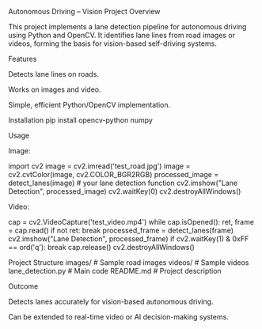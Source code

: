 Autonomous Driving – Vision Project
Overview

This project implements a lane detection pipeline for autonomous driving using Python and OpenCV. It identifies lane lines from road images or videos, forming the basis for vision-based self-driving systems.

Features

Detects lane lines on roads.

Works on images and video.

Simple, efficient Python/OpenCV implementation.

Installation
pip install opencv-python numpy

Usage

Image:

import cv2
image = cv2.imread('test_road.jpg')
image = cv2.cvtColor(image, cv2.COLOR_BGR2RGB)
processed_image = detect_lanes(image)  # your lane detection function
cv2.imshow("Lane Detection", processed_image)
cv2.waitKey(0)
cv2.destroyAllWindows()


Video:

cap = cv2.VideoCapture('test_video.mp4')
while cap.isOpened():
    ret, frame = cap.read()
    if not ret: break
    processed_frame = detect_lanes(frame)
    cv2.imshow("Lane Detection", processed_frame)
    if cv2.waitKey(1) & 0xFF == ord('q'): break
cap.release()
cv2.destroyAllWindows()

Project Structure
images/          # Sample road images
videos/          # Sample videos
lane_detection.py # Main code
README.md        # Project description

Outcome

Detects lanes accurately for vision-based autonomous driving.

Can be extended to real-time video or AI decision-making systems.
